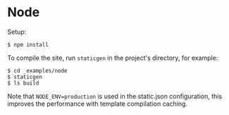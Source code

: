 
# Node

Setup:

```
$ npm install
```

To compile the site, run `staticgen` in the project's directory, for example:

```
$ cd _examples/node
$ staticgen
$ ls build
```

Note that `NODE_ENV=production` is used in the static.json configuration, this improves the performance with template compilation caching.